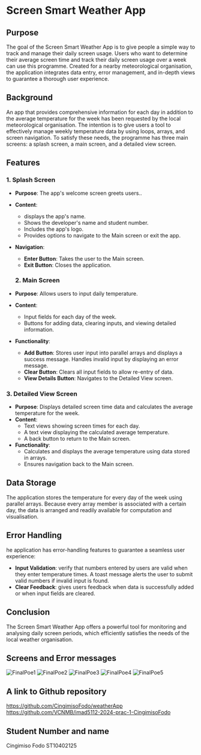 # Screen Smart Weather App


## Purpose

The goal of the Screen Smart Weather App is to give people a simple way to track and manage their daily screen usage. Users who want to determine their average screen time and track their daily screen usage over a week can use this programme. Created for a nearby meteorological organisation, the application integrates data entry, error management, and in-depth views to guarantee a thorough user experience.


## Background

An app that provides comprehensive information for each day in addition to the average temperature for the week has been requested by the local meteorological organisation. The intention is to give users a tool to effectively manage weekly temperature data by using loops, arrays, and screen navigation. To satisfy these needs, the programme has three main screens: a splash screen, a main screen, and a detailed view screen.


## Features

### 1. Splash Screen

- **Purpose**: The app's welcome screen greets users..
- **Content**:
  - displays the app's name.
  - Shows the developer's name and student number.
  - Includes the app's logo.
  - Provides options to navigate to the Main screen or exit the app.
- **Navigation**:
  - **Enter Button**: Takes the user to the Main screen.
  - **Exit Button**: Closes the application.
 
  ### 2. Main Screen
- **Purpose**: Allows users to input daily temperature.
- **Content**:
  - Input fields for each day of the week.
  - Buttons for adding data, clearing inputs, and viewing detailed information.
- **Functionality**:
  - **Add Button**: Stores user input into parallel arrays and displays a success message. Handles invalid input by displaying an error message.
  - **Clear Button**: Clears all input fields to allow re-entry of data.
  - **View Details Button**: Navigates to the Detailed View screen.

### 3. Detailed View Screen
- **Purpose**: Displays detailed screen time data and calculates the average temperature for the week.
- **Content**:
  - Text views showing screen times for each day.
  - A text view displaying the calculated average temperature.
  - A back button to return to the Main screen.
- **Functionality**:
  - Calculates and displays the average temperature using data stored in arrays.
  - Ensures navigation back to the Main screen.

## Data Storage
The application stores the temperature for every day of the week using parallel arrays. Because every array member is associated with a certain day, the data is arranged and readily available for computation and visualisation.

## Error Handling
he application has error-handling features to guarantee a seamless user experience:
- **Input Validation**: verify that numbers entered by users are valid when they enter temperature times. A toast message alerts the user to submit valid numbers if invalid input is found.
- **Clear Feedback**: gives users feedback when data is successfully added or when input fields are cleared.

## Conclusion
The Screen Smart Weather App offers a powerful tool for monitoring and analysing daily screen periods, which efficiently satisfies the needs of the local weather organisation.


## Screens and Error messages

![FinalPoe1](https://github.com/CingimisoFodo/weatherApp/assets/128706433/03c85974-891b-4c7e-9d1c-d2305978243b)
![FinalPoe2](https://github.com/CingimisoFodo/weatherApp/assets/128706433/9bb712c5-c248-4b9c-bf56-00bdfee51d90)
![FinalPoe3](https://github.com/CingimisoFodo/weatherApp/assets/128706433/2dd94c38-f7ef-4938-8205-6a2a12f1c61b)
![FinalPoe4](https://github.com/CingimisoFodo/weatherApp/assets/128706433/78229efc-8503-446b-8ab7-d1e381873255)
![FinalPoe5](https://github.com/CingimisoFodo/weatherApp/assets/128706433/1632df22-92b5-4b67-b190-840e734ee2aa)


## A link to Github repository
https://github.com/CingimisoFodo/weatherApp
https://github.com/VCNMB/imad5112-2024-prac-1-CingimisoFodo

## Student Number and name

Cingimiso Fodo
ST10402125
